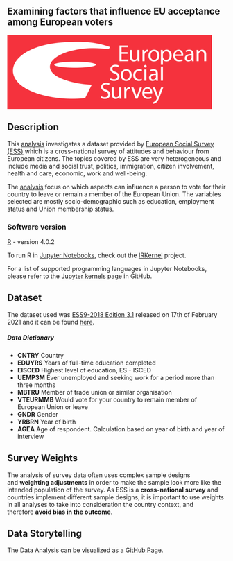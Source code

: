 ## Examining factors that influence EU acceptance among European voters

<img title="European Social Survey (ESS)" src="img/ESS-logo.png" alt="European Social Survey (ESS)" align="center" height="170px">

## Description

This [analysis](https://pessini.github.io/european-voters/) investigates a dataset provided by [European Social Survey (ESS)](https://www.europeansocialsurvey.org/) which is a cross-national survey of attitudes and behaviour from European citizens. The topics covered by ESS are very heterogeneous and include media and social trust, politics, immigration, citizen involvement, health and care, economic, work and well-being.

The [analysis](https://pessini.github.io/european-voters/) focus on which aspects can influence a person to vote for their country to leave or remain a member of the European Union. The variables selected are mostly socio-demographic such as education, employment status and Union membership status.

### Software version

[R](https://www.r-project.org/foundation/) - version 4.0.2

To run R in [Jupyter Notebooks](https://jupyter.org/), check out the [IRKernel](https://irkernel.github.io/) project.

For a list of supported programming languages in Jupyter Notebooks, please refer to the [Jupyter kernels](https://github.com/jupyter/jupyter/wiki/Jupyter-kernels) page in GitHub.

## Dataset

The dataset used was [ESS9-2018 Edition 3.1](https://www.europeansocialsurvey.org/docs/round9/survey/ESS9_data_documentation_report_e03_1.pdf) released on 17th of February 2021 and it can be found [here](https://github.com/pessini/european-voters/blob/main/ESS9e03_1.sav).

##### Data Dictionary

- **CNTRY** Country
- **EDUYRS** Years of full-time education completed
- **EISCED** Highest level of education, ES - ISCED
- **UEMP3M** Ever unemployed and seeking work for a period more than three months
- **MBTRU** Member of trade union or similar organisation
- **VTEURMMB** Would vote for your country to remain member of European Union or leave
- **GNDR** Gender
- **YRBRN** Year of birth
- **AGEA** Age of respondent. Calculation based on year of birth and year of interview

## Survey Weights

The analysis of survey data often uses complex sample designs and **weighting adjustments** in order to make the sample look more like the intended population of the survey. As ESS is a **cross-national survey** and countries implement different sample designs, it is important to use weights in all analyses to take into consideration the country context, and therefore **avoid bias in the outcome**.

## Data Storytelling

The Data Analysis can be visualized as a [GitHub Page](https://pessini.github.io/european-voters/).